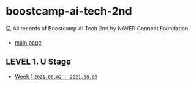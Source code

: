 # boostcamp-ai-tech-2nd

💻 All records of Boostcamp AI Tech 2nd by NAVER Connect Foundation

- [main page](https://github.com/jinhan814/boostcamp-ai-tech-2nd/tree/master)

## LEVEL 1. U Stage

- [Week 1 `2021.08.02 - 2021.08.06`](https://github.com/jinhan814/boostcamp-ai-tech-2nd/blob/master/level-1-u-stage/week1.md)